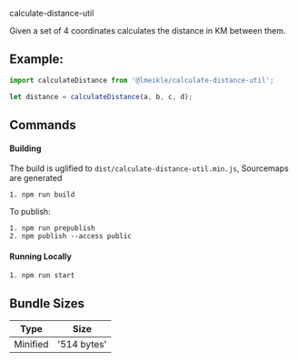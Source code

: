 calculate-distance-util

Given a set of 4 coordinates calculates the distance in KM between them.

## Example:

```javascript
import calculateDistance from '@lmeikle/calculate-distance-util';

let distance = calculateDistance(a, b, c, d);
```

## Commands

#### Building

The build is uglified to `dist/calculate-distance-util.min.js`, Sourcemaps are generated

    1. npm run build

To publish:

    1. npm run prepublish
    2. npm publish --access public

#### Running Locally

    1. npm run start

## Bundle Sizes

| Type     | Size        |
| -------- | ----------- |
| Minified | '514 bytes' |
